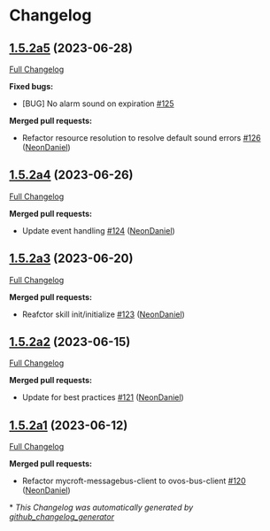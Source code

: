 # Changelog

## [1.5.2a5](https://github.com/NeonGeckoCom/skill-alerts/tree/1.5.2a5) (2023-06-28)

[Full Changelog](https://github.com/NeonGeckoCom/skill-alerts/compare/1.5.2a4...1.5.2a5)

**Fixed bugs:**

- \[BUG\] No alarm sound on expiration [\#125](https://github.com/NeonGeckoCom/skill-alerts/issues/125)

**Merged pull requests:**

- Refactor resource resolution to resolve default sound errors [\#126](https://github.com/NeonGeckoCom/skill-alerts/pull/126) ([NeonDaniel](https://github.com/NeonDaniel))

## [1.5.2a4](https://github.com/NeonGeckoCom/skill-alerts/tree/1.5.2a4) (2023-06-26)

[Full Changelog](https://github.com/NeonGeckoCom/skill-alerts/compare/1.5.2a3...1.5.2a4)

**Merged pull requests:**

- Update event handling [\#124](https://github.com/NeonGeckoCom/skill-alerts/pull/124) ([NeonDaniel](https://github.com/NeonDaniel))

## [1.5.2a3](https://github.com/NeonGeckoCom/skill-alerts/tree/1.5.2a3) (2023-06-20)

[Full Changelog](https://github.com/NeonGeckoCom/skill-alerts/compare/1.5.2a2...1.5.2a3)

**Merged pull requests:**

- Reafctor skill init/initialize [\#123](https://github.com/NeonGeckoCom/skill-alerts/pull/123) ([NeonDaniel](https://github.com/NeonDaniel))

## [1.5.2a2](https://github.com/NeonGeckoCom/skill-alerts/tree/1.5.2a2) (2023-06-15)

[Full Changelog](https://github.com/NeonGeckoCom/skill-alerts/compare/1.5.2a1...1.5.2a2)

**Merged pull requests:**

- Update for best practices [\#121](https://github.com/NeonGeckoCom/skill-alerts/pull/121) ([NeonDaniel](https://github.com/NeonDaniel))

## [1.5.2a1](https://github.com/NeonGeckoCom/skill-alerts/tree/1.5.2a1) (2023-06-12)

[Full Changelog](https://github.com/NeonGeckoCom/skill-alerts/compare/1.5.1...1.5.2a1)

**Merged pull requests:**

- Refactor mycroft-messagebus-client to ovos-bus-client [\#120](https://github.com/NeonGeckoCom/skill-alerts/pull/120) ([NeonDaniel](https://github.com/NeonDaniel))



\* *This Changelog was automatically generated by [github_changelog_generator](https://github.com/github-changelog-generator/github-changelog-generator)*
